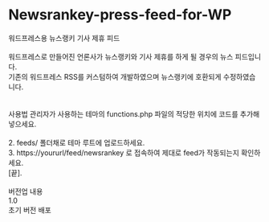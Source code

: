 # Newsrankey-press-feed-for-WP
워드프레스용 뉴스랭키 기사 제휴 피드<br />
<br />
워드프레스로 만들어진 언론사가 뉴스랭키와 기사 제휴를 하게 될 경우의 뉴스 피드입니다.<br />
기존의 워드프레스 RSS를 커스텀하여 개발하였으며 뉴스랭키에 호환되게 수정하였습니다.<br />
<br />
<br />
사용법
관리자가 사용하는 테마의 functions.php 파일의 적당한 위치에 코드를 추가해 넣으세요.<br />
<br />
2. feeds/ 폴더채로 테마 루트에 업로드하세요.<br>
3. https://yoururl/feed/newsrankey 로 접속하여 제대로 feed가 작동되는지 확인하세요.<br />
[끝].<br /><br /> 
버전업 내용<br />
1.0<br />
초기 버전 배포
